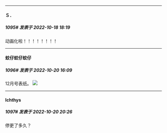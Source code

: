 

*****

####  Ｓ．  
##### 1095#       发表于 2022-10-18 18:19

动画化啦！！！！！！！！



*****

####  蚊仔蚊仔蚊仔  
##### 1096#       发表于 2022-10-20 16:09

12月号表纸。
<img src="https://p.sda1.dev/7/6c6d04cf63836c0dfc0ca7755501cdc1/CMP_20221020160902151.jpg" referrerpolicy="no-referrer">



*****

####  Ichthys  
##### 1097#       发表于 2022-10-20 20:26

停更了多久？

